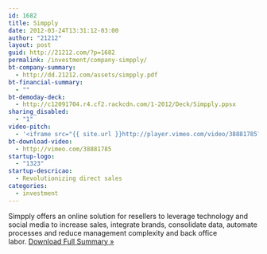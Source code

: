 ```yaml
---
id: 1682
title: Simpply
date: 2012-03-24T13:31:12-03:00
author: "21212"
layout: post
guid: http://21212.com/?p=1682
permalink: /investment/company-simpply/
bt-company-summary:
  - http://dd.21212.com/assets/simpply.pdf
bt-financial-summary:
  - ""
bt-demoday-deck:
  - http://c12091704.r4.cf2.rackcdn.com/1-2012/Deck/Simpply.ppsx
sharing_disabled:
  - "1"
video-pitch:
  - '<iframe src="{{ site.url }}http://player.vimeo.com/video/38881785?title=0&byline=0&portrait=0" width="620" height="349" frameborder="0" webkitAllowFullScreen mozallowfullscreen allowFullScreen></iframe>'
bt-download-video:
  - http://vimeo.com/38881785
startup-logo:
  - "1323"
startup-descricao:
  - Revolutionizing direct sales
categories:
  - investment
---
```

Simpply offers an online solution for resellers to leverage technology and social media to increase sales, integrate brands, consolidate data, automate processes and reduce management complexity and back office labor. <a href="http://dd.21212.com/assets/simpply.pdf" target="_blank">Download Full Summary »</a>